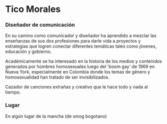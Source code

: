 # Tico Morales

###  Diseñador de comunicación
En su camino como comunicador y diseñador ha aprendido a mezclar las enseñanzas de sus dos profesiones para darle vida a proyectos y estrategias que logren conectar diferentes temáticas tales como jóvenes, educación y gobierno.

Académicamente se ha interesado en la historia de los medios y contenidos generados por hombres homosexuales luego del 'boom gay' de 1969 en Nueva York, especialmente en Colombia donde los temas de género y homosexualidad han tratado de ser invisibilizados.

Cazador de canciones extrañas y creativo que le hace todo y nada al tiempo.

### Lugar
En algún lugar de la mancha (de smog bogotano)
